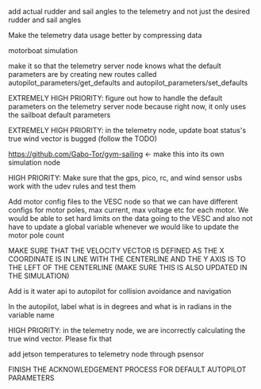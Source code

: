 add actual rudder and sail angles to the telemetry and not just the desired rudder and sail angles


Make the telemetry data usage better by compressing data


motorboat simulation


make it so that the telemetry server node knows what the default parameters are by creating new routes called autopilot_parameters/get_defaults and autopilot_parameters/set_defaults

EXTREMELY HIGH PRIORITY: figure out how to handle the default parameters on the telemetry server node because right now, it only uses the sailboat default parameters

EXTREMELY HIGH PRIORITY: in the telemetry node, update boat status's true wind vector is bugged (follow the TODO)


https://github.com/Gabo-Tor/gym-sailing <- make this into its own simulation node



HIGH PRIORITY: Make sure that the gps, pico, rc, and wind sensor usbs work with the udev rules and test them


Add motor config files to the VESC node so that we can have different configs for motor poles, max current, max voltage etc for each motor. We would be able to set hard limits on the data going to the VESC and also not have to update a global variable whenever we would like to update the motor pole count 


MAKE SURE THAT THE VELOCITY VECTOR IS DEFINED AS THE X COORDINATE IS IN LINE WITH THE CENTERLINE AND THE Y AXIS IS TO THE LEFT OF THE CENTERLINE (MAKE SURE THIS IS ALSO UPDATED IN THE SIMULATION)


Add is it water api to autopilot for collision avoidance and navigation


In the autopilot, label what is in degrees and what is in radians in the variable name


HIGH PRIORITY: in the telemetry node, we are incorrectly calculating the true wind vector. Please fix that

add jetson temperatures to telemetry node through psensor




FINISH THE ACKNOWLEDGEMENT PROCESS FOR DEFAULT AUTOPILOT PARAMETERS
